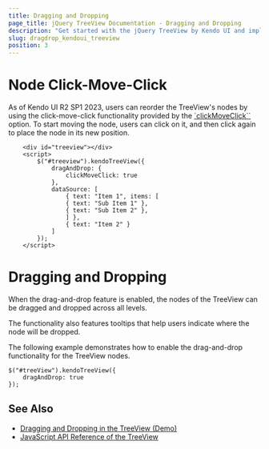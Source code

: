 ```yaml
---
title: Dragging and Dropping
page_title: jQuery TreeView Documentation - Dragging and Dropping
description: "Get started with the jQuery TreeView by Kendo UI and implement the drag-and-drop functionality of the widget."
slug: dragdrop_kendoui_treeview
position: 3
---
```

# Node Click-Move-Click

As of Kendo UI R2 SP1 2023, users can reorder the TreeView's nodes by using the click-move-click functionality provided by the [`clickMoveClick``](/api/javascript/ui/treeview/configuration/dragandrop.clickmoveclick) option. To start moving the node, users can click on it, and then click again to place the node in its new position.

```dojo
    <div id="treeview"></div>
    <script>
        $("#treeview").kendoTreeView({
            dragAndDrop: {
                clickMoveClick: true
            },
            dataSource: [
                { text: "Item 1", items: [
                { text: "Sub Item 1" },
                { text: "Sub Item 2" },
                ] },
                { text: "Item 2" }
            ]
        });
    </script>
```
# Dragging and Dropping

When the drag-and-drop feature is enabled, the nodes of the TreeView can be dragged and dropped across all levels.

The functionality also features tooltips that help users indicate where the node will be dropped.

The following example demonstrates how to enable the drag-and-drop functionality for the TreeView nodes.

    $("#treeView").kendoTreeView({
        dragAndDrop: true
    });

## See Also

* [Dragging and Dropping in the TreeView (Demo)](https://demos.telerik.com/kendo-ui/treeview/dragdrop)
* [JavaScript API Reference of the TreeView](/api/javascript/ui/treeview)

